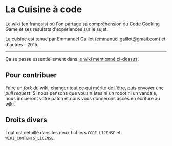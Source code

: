 # La Cuisine à code
Le wiki (en français) où l'on partage sa compréhension du Code Cooking Game et
ses résultats d'expériences sur le sujet.

La cuisine est tenue par Emmanuel Gaillot (emmanuel.gaillot@gmail.com) et
d'autres - 2015.

----

Ça se passe essentiellement dans [le wiki mentionné
ci-dessus](https://github.com/lacuisineacode/lacuisineacode.github.io/wiki).

## Pour contribuer

Faire un _fork_ du wiki, changer tout ce qui mérite de l'être, puis envoyer une
_pull request_. Si nous pensons que vous n'êtes ni un robot ni un vandale, nous
inclueront votre patch et nous vous donnerons accès en écriture au wiki.

## Droits divers

Tout est détaillé dans les deux fichiers `CODE_LICENSE` et
`WIKI_CONTENTS_LICENSE`.
